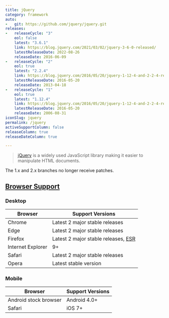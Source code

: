 ```yaml
---
title: jQuery
category: framework
auto:
-   git: https://github.com/jquery/jquery.git
releases:
-   releaseCycle: "3"
    eol: false
    latest: "3.6.1"
    link: https://blog.jquery.com/2021/03/02/jquery-3-6-0-released/
    latestReleaseDate: 2022-08-26
    releaseDate: 2016-06-09
-   releaseCycle: "2"
    eol: true
    latest: "2.2.4"
    link: https://blog.jquery.com/2016/05/20/jquery-1-12-4-and-2-2-4-released/
    latestReleaseDate: 2016-05-20
    releaseDate: 2013-04-18
-   releaseCycle: "1"
    eol: true
    latest: "1.12.4"
    link: https://blog.jquery.com/2016/05/20/jquery-1-12-4-and-2-2-4-released/
    latestReleaseDate: 2016-05-20
    releaseDate: 2006-08-31
iconSlug: jquery
permalink: /jquery
activeSupportColumn: false
releaseColumn: true
releaseDateColumn: true

---
```


> [jQuery](https://jquery.com/) is a widely used JavaScript library making it easier to manipulate HTML documents.

The 1.x and 2.x branches no longer receive patches.

## [Browser Support](https://jquery.com/browser-support/)

### Desktop

| Browser           | Support Versions                                                                                |
|-------------------|-------------------------------------------------------------------------------------------------|
| Chrome            | Latest 2 major stable releases                                                                  |
| Edge              | Latest 2 major stable releases                                                                  |
| Firefox           | Latest 2 major stable releases, [ESR](https://support.mozilla.org/kb/firefox-esr-release-cycle) |
| Internet Explorer | 9+                                                                                              |
| Safari            | Latest 2 major stable releases                                                                  |
| Opera             | Latest stable version                                                                           |

### Mobile

| Browser               | Support Versions               |
|-----------------------|--------------------------------|
| Android stock browser | Android 4.0+                   |
| Safari                | iOS 7+                         |
